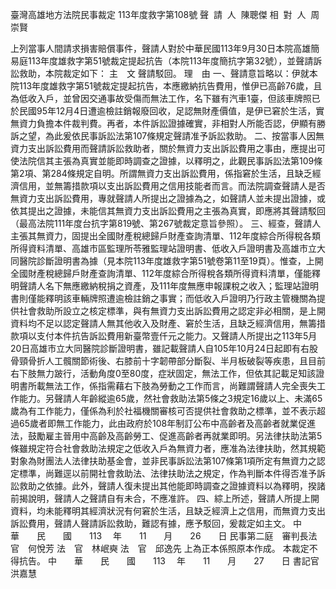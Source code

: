 臺灣高雄地方法院民事裁定
113年度救字第108號
聲  請  人  陳聰傑
相  對  人  周崇賢

上列當事人間請求損害賠償事件，聲請人對於中華民國113年9月30日本院高雄簡易庭113年度雄救字第51號裁定提起抗告（本院113年度簡抗字第32號），並聲請訴訟救助，本院裁定如下：
主　文
聲請駁回。
理　由
一、聲請意旨略以：伊就本院113年度雄救字第51號裁定提起抗告，本應繳納抗告費用，惟伊已高齡76歲，且為低收入戶，並曾因交通事故受傷而無法工作，名下雖有汽車1臺，但該車牌照已於民國95年12月4日遭逾檢註銷報廢回收，足認無財產價值，是伊已窘於生活，實無資力負擔本件裁判費。再者，本件訴訟證據確實，非相對人所能否認，伊顯有勝訴之望，為此爰依民事訴訟法第107條規定聲請准予訴訟救助。
二、按當事人因無資力支出訴訟費用而聲請訴訟救助者，關於無資力支出訴訟費用之事由，應提出可使法院信其主張為真實並能即時調查之證據，以釋明之，此觀民事訴訟法第109條第2項、第284條規定自明。所謂無資力支出訴訟費用，係指窘於生活，且缺乏經濟信用，並無籌措款項以支出訴訟費用之信用技能者而言。而法院調查聲請人是否無資力支出訴訟費用，專就聲請人所提出之證據為之，如聲請人並未提出證據，或依其提出之證據，未能信其無資力支出訴訟費用之主張為真實，即應將其聲請駁回（最高法院111年度台抗字第819號、第267號裁定意旨參照）。
三、經查，聲請人主張其無資力，固提出全國財產稅總歸戶財產查詢清單、112年度綜合所得稅各類所得資料清單、高雄市區監理所苓雅監理站證明書、低收入戶證明書及高雄市立大同醫院診斷證明書為據（見本院113年度雄救字第51號卷第11至19頁）。惟查，上開全國財產稅總歸戶財產查詢清單、112年度綜合所得稅各類所得資料清單，僅能釋明聲請人名下無應繳納稅捐之資產，及111年度無應申報課稅之收入；監理站證明書則僅能釋明該車輛牌照遭逾檢註銷之事實；而低收入戶證明乃行政主管機關為提供社會救助所設立之核定標準，與有無資力支出訴訟費用之認定非必相關，是上開資料均不足以認定聲請人無其他收入及財產、窘於生活，且缺乏經濟信用，無籌措款項以支付本件抗告訴訟費用新臺幣壹仟元之能力。又聲請人所提出之113年5月20日高雄市立大同醫院診斷證明書，雖記載聲請人自105年10月24日起即有右股骨頸骨折人工髖關節術後、右膝前十字韌帶部分斷裂、半月板破裂等疾患，且目前右下肢無力跛行，活動角度0至80度，症狀固定，無法工作，但依其記載足知該證明書所載無法工作，係指需藉右下肢為勞動之工作而言，尚難謂聲請人完全喪失工作能力。另聲請人年齡縱逾65歲，然社會救助法第5條之3規定16歲以上、未滿65歲為有工作能力，僅係為利於社福機關審核可否提供社會救助之標準，並不表示超過65歲者即無工作能力，此由政府於108年制訂公布中高齡者及高齡者就業促進法，鼓勵雇主晉用中高齡及高齡勞工、促進高齡者再就業即明。另法律扶助法第5條雖規定符合社會救助法規定之低收入戶為無資力者，應准為法律扶助，然其規範對象為財團法人法律扶助基金會，並非民事訴訟法第107條第1項所定有無資力之認定標準，尚難逕以前開社會救助法、法律扶助法之規定，作為判斷本件得否准予訴訟救助之依據。此外，聲請人復未提出其他能即時調查之證據資料以為釋明，揆諸前揭說明，聲請人之聲請自有未合，不應准許。
四、綜上所述，聲請人所提上開資料，均未能釋明其經濟狀況有何窘於生活，且缺乏經濟上之信用，而無資力支出訴訟費用，聲請人聲請訴訟救助，難認有據，應予駁回，爰裁定如主文。
中　　華　　民　　國　　113 　年　　11　　月　　26　　日
民事第二庭　審判長法　官　何悅芳
法　官　林岷奭
法　官　邱逸先
上為正本係照原本作成。
本裁定不得抗告。
中　　華　　民　　國　　113 　年　　11　　月　　27　　日
書記官　洪嘉慧


